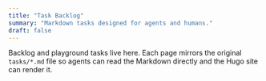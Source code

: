 ```yaml
---
title: "Task Backlog"
summary: "Markdown tasks designed for agents and humans."
draft: false
---
```


Backlog and playground tasks live here. Each page mirrors the original `tasks/*.md` file so agents can read the Markdown directly and the Hugo site can render it.
